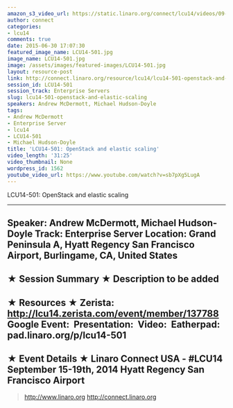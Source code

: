 ```yaml
---
amazon_s3_video_url: https://static.linaro.org/connect/lcu14/videos/09-19-Friday/LCU14-501-+OpenStack+and+elastic+scaling.mp4
author: connect
categories:
- lcu14
comments: true
date: 2015-06-30 17:07:30
featured_image_name: LCU14-501.jpg
image_name: LCU14-501.jpg
image: /assets/images/featured-images/LCU14-501.jpg
layout: resource-post
link: http://connect.linaro.org/resource/lcu14/lcu14-501-openstack-and-elastic-scaling/
session_id: LCU14-501
session_track: Enterprise Servers
slug: lcu14-501-openstack-and-elastic-scaling
speakers: Andrew McDermott, Michael Hudson-Doyle
tags:
- Andrew McDermott
- Enterprise Server
- lcu14
- LCU14-501
- Michael Hudson-Doyle
title: 'LCU14-501: OpenStack and elastic scaling'
video_length: '31:25'
video_thumbnail: None
wordpress_id: 1562
youtube_video_url: https://www.youtube.com/watch?v=sb7pXg5LugA
---
```


LCU14-501: OpenStack and elastic scaling

---------------------------------------------------

Speaker: Andrew McDermott, Michael Hudson-Doyle
Track: Enterprise Server
Location: Grand Peninsula A, Hyatt Regency San Francisco Airport, Burlingame, CA, United States
---------------------------------------------------

★ Session Summary ★
Description to be added
---------------------------------------------------

★ Resources ★
Zerista: http://lcu14.zerista.com/event/member/137788
Google Event: 
Presentation: 
Video: 
Eatherpad: pad.linaro.org/p/lcu14-501
---------------------------------------------------

★ Event Details ★
Linaro Connect USA - #LCU14
September 15-19th, 2014
Hyatt Regency San Francisco Airport
---------------------------------------------------

> http://www.linaro.org
> http://connect.linaro.org
